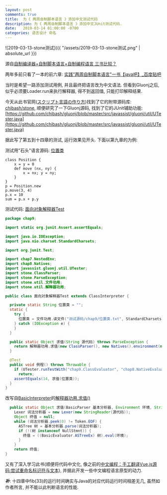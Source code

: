 ```yaml
---
layout: post
comments: true
title:  为《 两周自制脚本语言 》添加中文测试代码
description: 为《 两周自制脚本语言 》添加中文JUnit测试代码.
date:   2019-03-14 01:00:00 -0700
categories: 语言设计 命名
---
```


![2019-03-13-stone测试]({{ "/assets/2019-03-13-stone测试.png" | absolute_url }})

源自[自制编译器+自制脚本语言+自制编程语言 三书比较？](https://www.zhihu.com/question/27686032/answer/621549753)

两年多前只看了一本的前六章: [实践"两周自制脚本语言"一书【java吧】_百度贴吧](http://tieba.baidu.com/p/4563689271)

当时是希望一路添加测试用例, 并且最终把语言改为中文语法. 但看到Gluonj之后,似乎必须要Loader.run来执行解释器, 得不到返回值, 只能打印解释结果.

今天从此书官网([スクリプト言語の作り方](https://chibash.github.io/essays/book))找到了它的附带源码库: [chibash/stone](https://github.com/chibash/stone), 顺便研究了一下Gluonj源码, 找到了它的JUnit辅助功能: [https://github.com/chibash/gluonj/blob/master/src/javassist/gluonj/util/UTester.java](https://github.com/chibash/gluonj/blob/master/src/javassist/gluonj/util/UTester.java)

据此写了第五到十四章的测试, 运行效果见开头. 下面以第九章的为例:

测试用"石头"语言源码: [位置类](https://github.com/program-in-chinese/stone/blob/master/%E6%B5%8B%E8%AF%95%E6%BA%90%E7%A0%81/chap9/%E4%BD%8D%E7%BD%AE%E7%B1%BB.txt)
```
class Position {
    x = y = 0
    def move (nx, ny) {
        x = nx; y = ny;
    }
}
p = Position.new
p.move(3, 4)
p.x = 10
sum = p.x + p.y
```
测试代码: [面向对象解释器Test](https://github.com/program-in-chinese/stone/blob/master/test/chap9/%E9%9D%A2%E5%90%91%E5%AF%B9%E8%B1%A1%E8%A7%A3%E9%87%8A%E5%99%A8Test.java)
```java
package chap9;

import static org.junit.Assert.assertEquals;

import java.io.IOException;
import java.nio.charset.StandardCharsets;

import org.junit.Test;

import chap7.NestedEnv;
import chap8.Natives;
import javassist.gluonj.util.UTester;
import stone.ClassParser;
import stone.ParseException;
import stone.util.文件功用;
import stone.util.解释器功用;

public class 面向对象解释器Test extends ClassInterpreter {

  private static String 位置类 = "";
  static {
    try {
      位置类 = 文件功用.读文件("测试源码/chap9/位置类.txt", StandardCharsets.UTF_8);
    } catch (IOException e) {
    }
  }

  public static Object 求值(String 源代码) throws ParseException {
    return 解释器功用.求值(new ClassParser(), new Natives().environment(new NestedEnv()), 源代码);
  }

  @Test
  public void 例程() throws Throwable {
    if (UTester.runTestWith("chap9.ClassEvaluator", "chap8.NativeEvaluator", "chap7.ClosureEvaluator"))
      return;
    assertEquals(14, 求值(位置类));
  }
}
```
改写自[BasicInterpreter](https://github.com/program-in-chinese/stone/blob/f8b447f9b4cfc671f1d2747c092774d24194ea36/src/chap6/BasicInterpreter.java#L10)的[解释器功用.求值()](https://github.com/program-in-chinese/stone/blob/f8b447f9b4cfc671f1d2747c092774d24194ea36/test/stone/util/%E8%A7%A3%E9%87%8A%E5%99%A8%E5%8A%9F%E7%94%A8.java#L20)
```java
  public static Object 求值(BasicParser 基本分析器, Environment 环境, String 源代码) throws ParseException {
    Lexer 词法分析器 = new Lexer(new StringReader(源代码));
    Object 终值 = null;
    while (词法分析器.peek(0) != Token.EOF) {
      ASTree 树 = 基本分析器.parse(词法分析器);
      if (!(树 instanceof NullStmnt)) {
        终值 = ((BasicEvaluator.ASTreeEx) 树).eval(环境);
      }
    }
    return 终值;
}
```
又有了深入学习此书(顺便将代码中文化, 像之前的[中文编程：手工翻译Vue.js源码:尝试重命名标识符与文本](https://zhuanlan.zhihu.com/p/50726829)), 并据此开发一些中文编程语言原型的动力.

***补***: 十四章中fib(33)的运行时间确实与Java的对应代码运行时间相差无几, 虽然如作者所言, 并不能以此判断语言的性能.
